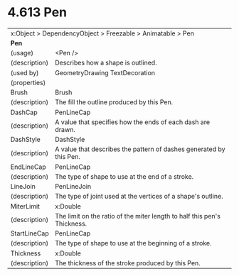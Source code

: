 <html dir="LTR" xmlns:mshelp="http://msdn.microsoft.com/mshelp" xmlns:ddue="http://ddue.schemas.microsoft.com/authoring/2003/5" xmlns:xlink="http://www.w3.org/1999/xlink" xmlns:tool="http://www.microsoft.com/tooltip">

<body>
 <input type="hidden" id="userDataCache" class="userDataStyle">
 <input type="hidden" id="hiddenScrollOffset">
 <img id="dropDownImage" style="display:none; height:0; width:0;" src="../local/drpdown.gif">
 <img id="dropDownHoverImage" style="display:none; height:0; width:0;" src="../local/drpdown_orange.gif">
 <img id="collapseImage" style="display:none; height:0; width:0;" src="../local/collapse.gif">
 <img id="expandImage" style="display:none; height:0; width:0;" src="../local/exp.gif">
 <img id="collapseAllImage" style="display:none; height:0; width:0;" src="../local/collall.gif">
 <img id="expandAllImage" style="display:none; height:0; width:0;" src="../local/expall.gif">
 <img id="copyImage" style="display:none; height:0; width:0;" src="../local/copycode.gif">
 <img id="copyHoverImage" style="display:none; height:0; width:0;" src="../local/copycodeHighlight.gif">
 <div id="header"><h1 class="heading">4.613 Pen</h1></div>

 <div id="mainSection">
 <div id="mainBody">
 <div id="allHistory" class="saveHistory" onsave="saveAll()" onload="loadAll()"></div>
 <p xmlns:wsd="http://wsdev.schemas.microsoft.com/authoring/2008/2" xmlns:msxsl="urn:schemas-microsoft-com:xslt" xmlns:script="urn:script" xmlns:build="urn:build">
 </p>
 <div id="sectionSection0" class="section" name="collapseableSection">
 <content xmlns="http://ddue.schemas.microsoft.com/authoring/2003/5" xmlns:wsd="http://wsdev.schemas.microsoft.com/authoring/2008/2" xmlns:msxsl="urn:schemas-microsoft-com:xslt" xmlns:script="urn:script" xmlns:build="urn:build">
 </content>
 </div>
 <div id="sectionSection1" class="section" name="collapseableSection">
 <content xmlns="http://ddue.schemas.microsoft.com/authoring/2003/5" xmlns:wsd="http://wsdev.schemas.microsoft.com/authoring/2008/2" xmlns:msxsl="urn:schemas-microsoft-com:xslt" xmlns:script="urn:script" xmlns:build="urn:build">
 <table class="ProtocolAuthoredTable" xmlns="">
 <tr><td colspan="2">
<mshelp:link keywords="86913f34-aa06-4c94-9f09-83936a822fd8" tabindex="0">x:Object</mshelp:link> &gt; <mshelp:link keywords="22a604a1-b593-4464-91e4-488285506428" tabindex="0">DependencyObject</mshelp:link> &gt; <mshelp:link keywords="6724267f-782a-4509-a6e9-19f1e3acf436" tabindex="0">Freezable</mshelp:link> &gt; <mshelp:link keywords="4e196363-585f-4026-aad1-79907d6b01af" tabindex="0">Animatable</mshelp:link> &gt; <mshelp:link keywords="48793b1e-dd37-4e50-bda4-fe73d3b4e095" tabindex="0">Pen</mshelp:link> </td>
 </tr>
 <tr><td colspan="2">
 <b>
Pen </b>
 </td>
 </tr>
 <tr><td><div class="indent0">(usage)</div></td>
 <td>&lt;Pen /&gt; </td>
 </tr>
 <tr><td><div class="indent0">(description)</div></td>
 <td>Describes how a shape is outlined. </td>
 </tr>
 <tr><td><div class="indent0">(used by)</div></td>
 <td><mshelp:link keywords="09d3472f-7b84-4cee-b0a4-961579fbdf94" tabindex="0">GeometryDrawing</mshelp:link> <mshelp:link keywords="89846651-6c27-4e6d-af4d-08aa4d46728f" tabindex="0">TextDecoration</mshelp:link> </td>
 </tr>
 <tr><td><div class="indent0">(properties)</div></td>
 <td> </td>
 </tr>
 <tr><td><div class="indent2">Brush</div></td>
 <td><mshelp:link keywords="ac82382e-77f7-491e-a223-c4613b694daa" tabindex="0">Brush</mshelp:link> </td>
 </tr>
 <tr><td><div class="indent4">(description)</div></td>
 <td>The fill the outline produced by this Pen. </td>
 </tr>
 <tr><td><div class="indent2">DashCap</div></td>
 <td><mshelp:link keywords="0743a7ae-fc22-49f4-85f0-818565828c8a" tabindex="0">PenLineCap</mshelp:link> </td>
 </tr>
 <tr><td><div class="indent4">(description)</div></td>
 <td>A value that specifies how the ends of each dash are drawn. </td>
 </tr>
 <tr><td><div class="indent2">DashStyle</div></td>
 <td><mshelp:link keywords="9d682100-eeb7-476a-b95b-6b648dd8cd47" tabindex="0">DashStyle</mshelp:link> </td>
 </tr>
 <tr><td><div class="indent4">(description)</div></td>
 <td>A value that describes the pattern of dashes generated by this Pen. </td>
 </tr>
 <tr><td><div class="indent2">EndLineCap</div></td>
 <td><mshelp:link keywords="0743a7ae-fc22-49f4-85f0-818565828c8a" tabindex="0">PenLineCap</mshelp:link> </td>
 </tr>
 <tr><td><div class="indent4">(description)</div></td>
 <td>The type of shape to use at the end of a stroke. </td>
 </tr>
 <tr><td><div class="indent2">LineJoin</div></td>
 <td><mshelp:link keywords="96160390-9434-49e8-8fed-d2c1fef6c88a" tabindex="0">PenLineJoin</mshelp:link> </td>
 </tr>
 <tr><td><div class="indent4">(description)</div></td>
 <td>The type of joint used at the vertices of a shape's outline. </td>
 </tr>
 <tr><td><div class="indent2">MiterLimit</div></td>
 <td><mshelp:link keywords="be69ab46-8f20-4d22-b671-5be19c0f3fc7" tabindex="0">x:Double</mshelp:link> </td>
 </tr>
 <tr><td><div class="indent4">(description)</div></td>
 <td>The limit on the ratio of the miter length to half this pen's Thickness. </td>
 </tr>
 <tr><td><div class="indent2">StartLineCap</div></td>
 <td><mshelp:link keywords="0743a7ae-fc22-49f4-85f0-818565828c8a" tabindex="0">PenLineCap</mshelp:link> </td>
 </tr>
 <tr><td><div class="indent4">(description)</div></td>
 <td>The type of shape to use at the beginning of a stroke. </td>
 </tr>
 <tr><td><div class="indent2">Thickness</div></td>
 <td><mshelp:link keywords="be69ab46-8f20-4d22-b671-5be19c0f3fc7" tabindex="0">x:Double</mshelp:link> </td>
 </tr>
 <tr><td><div class="indent4">(description)</div></td>
 <td>The thickness of the stroke produced by this Pen. </td>
 </tr>
</table>
 </content>
 </div>
 <!--[if gte IE 5]>
 <tool:tip element="languageFilterToolTip" avoidmouse="false"/>
 <![endif]-->
 </div>
 <a name="feedback"></a><span></span>
 </div>
</body></html>

